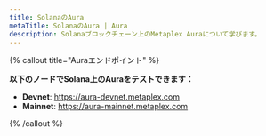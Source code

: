 ```yaml
---
title: SolanaのAura
metaTitle: SolanaのAura | Aura
description: Solanaブロックチェーン上のMetaplex Auraについて学びます。
---
```


{% callout title="Auraエンドポイント" %}

**以下のノードでSolana上のAuraをテストできます：**
- **Devnet**: https://aura-devnet.metaplex.com
- **Mainnet**: https://aura-mainnet.metaplex.com

{% /callout %}